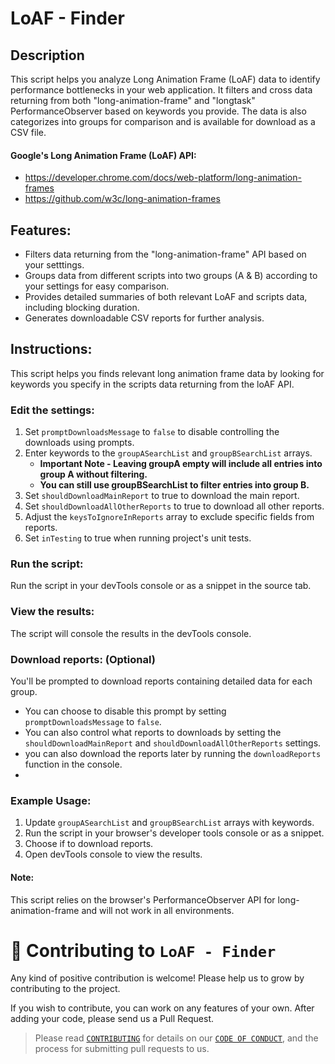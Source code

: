 # LoAF - Finder
## Description
This script helps you analyze Long Animation Frame (LoAF) data to identify performance bottlenecks in your web application.
It filters and cross data returning from both "long-animation-frame" and "longtask" PerformanceObserver based on keywords you provide. 
The data is also categorizes into groups for comparison and is available for download as a CSV file.

#### Google's Long Animation Frame (LoAF) API: 
- https://developer.chrome.com/docs/web-platform/long-animation-frames 
- https://github.com/w3c/long-animation-frames 

## Features:
- Filters data returning from the "long-animation-frame" API based on your setttings.
- Groups data from different scripts into two groups (A & B) according to your settings for easy comparison.
- Provides detailed summaries of both relevant LoAF and scripts data, including blocking duration.
- Generates downloadable CSV reports for further analysis.

## Instructions:
This script helps you finds relevant long animation frame data by looking for keywords you specify in the scripts data returning from the loAF API.

### Edit the settings:
1. Set `promptDownloadsMessage` to `false` to disable controlling the downloads using prompts.
2. Enter keywords to the `groupASearchList` and `groupBSearchList` arrays.
   * **Important Note - Leaving groupA empty will include all entries into group A without filtering.**
   * **You can still use groupBSearchList to filter entries into group B.**
3. Set `shouldDownloadMainReport` to true to download the main report.
4. Set `shouldDownloadAllOtherReports` to true to download all other reports.
5. Adjust the `keysToIgnoreInReports` array to exclude specific fields from reports.
6. Set `inTesting` to true when running project's unit tests.

### Run the script:
Run the script in your devTools console or as a snippet in the source tab.

### View the results:
The script will console the results in the devTools console.

### Download reports: (Optional)
You'll be prompted to download reports containing detailed data for each group.
* You can choose to disable this prompt by setting `promptDownloadsMessage` to `false`.
* You can also control what reports to downloads by setting the `shouldDownloadMainReport` and `shouldDownloadAllOtherReports` settings.
* you can also download the reports later by running the `downloadReports` function in the console.
* 

### Example Usage:
1. Update `groupASearchList` and `groupBSearchList` arrays with keywords.
2. Run the script in your browser's developer tools console or as a snippet.
3. Choose if to download reports.
4. Open devTools console to view the results.

#### Note:
This script relies on the browser's PerformanceObserver API for long-animation-frame and will not work in all environments.

# 🤝 Contributing to `LoAF - Finder`
Any kind of positive contribution is welcome! Please help us to grow by contributing to the project.

If you wish to contribute, you can work on any features of your own. After adding your code, please send us a Pull Request.

> Please read [`CONTRIBUTING`](CONTRIBUTING.md) for details on our [`CODE OF CONDUCT`](CODE_OF_CONDUCT.md), and the process for submitting pull requests to us.
